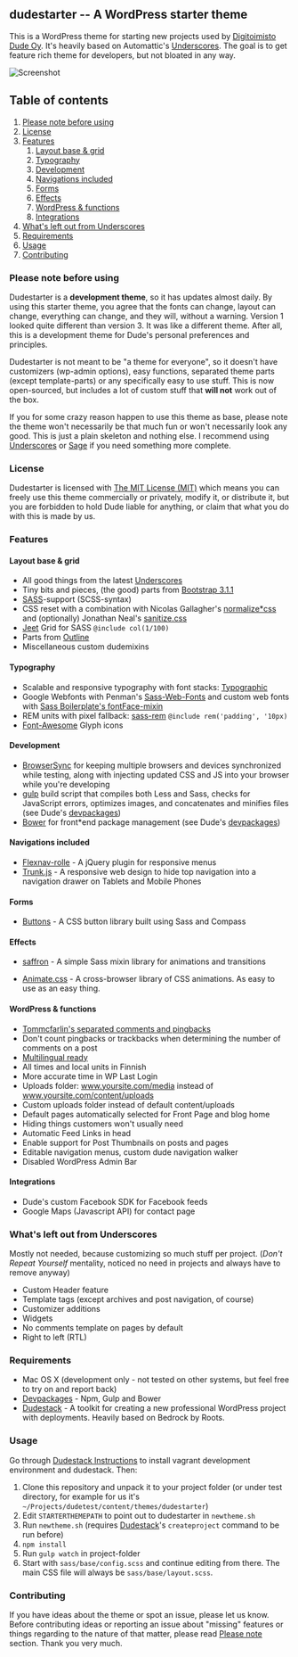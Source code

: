 ## dudestarter -- A WordPress starter theme

This is a WordPress theme for starting new projects used by [Digitoimisto Dude Oy](https://www.dude.fi). It's heavily based on Automattic's [Underscores](https://github.com/Automattic/_s). The goal is to get feature rich theme for developers, but not bloated in any way.

![](https://pbs.twimg.com/media/CMTIcEOXAAEEvf_.png:large "Screenshot")

## Table of contents

1. [Please note before using](#please-note-before-using)
2. [License](#license)
3. [Features](#features)
    1. [Layout base & grid](#layout-base--grid)
    2. [Typography](#typography)
    3. [Development](#development)
    4. [Navigations included](#navigations-included)
    5. [Forms](#forms)
    6. [Effects](#effects)
    7. [WordPress & functions](#wordpress--functions)
    8. [Integrations](#integrations)
4. [What's left out from Underscores](#whats-left-out-from-underscores)
5. [Requirements](#requirements)
6. [Usage](#usage)
6. [Contributing](#contributing)

### Please note before using

Dudestarter is a **development theme**, so it has updates almost daily. By using this starter theme, you agree that the fonts can change, layout can change, everything can change, and they will, without a warning. Version 1 looked quite different than version 3. It was like a different theme. After all, this is a development theme for Dude's personal preferences and principles.

Dudestarter is not meant to be "a theme for everyone", so it doesn't have customizers (wp-admin options), easy functions, separated theme parts (except template-parts) or any specifically easy to use stuff. This is now open-sourced, but includes a lot of custom stuff that **will not** work out of the box.

If you for some crazy reason happen to use this theme as base, please note the theme won't necessarily be that much fun or won't necessarily look any good. This is just a plain skeleton and nothing else. I recommend using [Underscores](https://github.com/Automattic/_s) or [Sage](https://roots.io/sage/) if you need something more complete.

### License

Dudestarter is licensed with [The MIT License (MIT)](http://choosealicense.com/licenses/mit/) which means you can freely use this theme commercially or privately, modify it, or distribute it, but you are forbidden to hold Dude liable for anything, or claim that what you do with this is made by us.

### Features

#### Layout base & grid

* All good things from the latest [Underscores](https://github.com/Automattic/_s)
* Tiny bits and pieces, (the good) parts from [Bootstrap 3.1.1](https://github.com/twbs/bootstrap)
* [SASS](http://sass-lang.com/)-support (SCSS-syntax)
* CSS reset with a combination with Nicolas Gallagher's [normalize*css](https://github.com/necolas/normalize.css/) and (optionally) Jonathan Neal's [sanitize.css](https://github.com/jonathantneal/sanitize.css)
* [Jeet](https://github.com/mojotech/jeet) Grid for SASS `@include col(1/100)`
* Parts from [Outline](https://github.com/matt-harris/outline)
* Miscellaneous custom dudemixins

#### Typography

* Scalable and responsive typography with font stacks: [Typographic](https://github.com/corysimmons/typographic)
* Google Webfonts with Penman's [Sass-Web-Fonts](https://github.com/penman/Sass-Web-Fonts) and custom web fonts with [Sass Boilerplate's fontFace-mixin](https://github.com/magnetikonline/sassboilerplate/blob/master/fontface.scss)
* REM units with pixel fallback: [sass-rem](https://github.com/pierreburel/sass-rem) `@include rem('padding', '10px)`
* [Font-Awesome](https://github.com/FortAwesome/Font-Awesome) Glyph icons

#### Development

* [BrowserSync](http://www.browsersync.io/) for keeping multiple browsers and devices synchronized while testing, along with injecting updated CSS and JS into your browser while you're developing
* [gulp](http://gulpjs.com/) build script that compiles both Less and Sass, checks for JavaScript errors, optimizes images, and concatenates and minifies files (see Dude's [devpackages](https://github.com/digitoimistodude/devpackages))
* [Bower](http://bower.io/) for front*end package management (see Dude's [devpackages](https://github.com/digitoimistodude/devpackages))

#### Navigations included

- [Flexnav-rolle](https://github.com/ronilaukkarinen/flexnav-rolle) - A jQuery plugin for responsive menus
- [Trunk.js](http://www.roblukedesign.com/trunk/trunk.html) - A responsive web design to hide top navigation into a navigation drawer on Tablets and Mobile Phones

#### Forms

* [Buttons](https://github.com/alexwolfe/Buttons) - A CSS button library built using Sass and Compass

#### Effects

* [saffron](https://github.com/colindresj/saffron) - A simple Sass mixin library for animations and transitions
- [Animate.css](http://daneden.github.io/animate.css/) - A cross-browser library of CSS animations. As easy to use as an easy thing.

#### WordPress & functions

* [Tommcfarlin's separated comments and pingbacks](https://gist.github.com/tommcfarlin/083f9a1212b872015e38)
* Don't count pingbacks or trackbacks when determining the number of comments on a post
* [Multilingual ready](https://roots.io/wpml/)
* All times and local units in Finnish
* More accurate time in WP Last Login
* Uploads folder: www.yoursite.com/media instead of www.yoursite.com/content/uploads
* Custom uploads folder instead of default content/uploads
* Default pages automatically selected for Front Page and blog home
* Hiding things customers won't usually need
* Automatic Feed Links in head
* Enable support for Post Thumbnails on posts and pages
* Editable navigation menus, custom dude navigation walker
* Disabled WordPress Admin Bar

#### Integrations

* Dude's custom Facebook SDK for Facebook feeds
* Google Maps (Javascript API) for contact page

### What's left out from Underscores

Mostly not needed, because customizing so much stuff per project. (*Don't Repeat Yourself* mentality, noticed no need in projects and always have to remove anyway)

* Custom Header feature
* Template tags (except archives and post navigation, of course)
* Customizer additions
* Widgets
* No comments template on pages by default
* Right to left (RTL)

### Requirements

* Mac OS X (development only - not tested on other systems, but feel free to try on and report back)
* [Devpackages](https://github.com/digitoimistodude/devpackages) - Npm, Gulp and Bower
* [Dudestack](https://github.com/digitoimistodude/dudestack) - A toolkit for creating a new professional WordPress project with deployments. Heavily based on Bedrock by Roots.

### Usage

Go through [Dudestack Instructions](https://github.com/digitoimistodude/dudestack-instructions) to install vagrant development environment and dudestack. Then:

1. Clone this repository and unpack it to your project folder (or under test directory, for example for us it's `~/Projects/dudetest/content/themes/dudestarter`)
2. Edit `STARTERTHEMEPATH` to point out to dudestarter in `newtheme.sh`
3. Run `newtheme.sh` (requires [Dudestack](https://github.com/digitoimistodude/dudestack)'s `createproject` command to be run before)
4. `npm install`
5. Run `gulp watch` in project-folder
6. Start with `sass/base/config.scss` and continue editing from there. The main CSS file will always be `sass/base/layout.scss`.

### Contributing

If you have ideas about the theme or spot an issue, please let us know. Before contributing ideas or reporting an issue about "missing" features or things regarding to the nature of that matter, please read [Please note](#please-note-before-using) section. Thank you very much.
